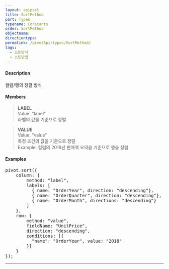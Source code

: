 ```yaml
---
layout: apipost
title: SortMethod
part: Types
typename: Constants
order: SortMethod
objectname: 
directiontype: 
permalink: /pivotApi/types/SortMethod/
tags:
  - 소트방식
  - 소트방법
---
```


#### Description
컬럼/행의 정렬 방식

#### Members

> **LABEL**   
> Value: "label"  
> 라벨의 값을 기준으로 정렬   

> **VALUE**  
> Value: "value"   
> 특정 조건의 값을 기준으로 정렬  
> Example: 컬럼의 2018년 판매액 요약을 기준으로 행을 정렬

#### Examples   

<pre class="prettyprint">
pivot.sort({
  	column: {
      	method: "label",
      	labels: [  
          { name: "OrderYear", direction: "descending"},
          { name: "OrderQuarter", direction: "descending"},
          { name: "OrderMonth", directions: "descending"}
     	]
  	},
  	row: {
        method: "value",
        fieldName: "UnitPrice", 
        direction: "descending",
        conditions: [{
          "name": "OrderYear", value: "2018"
        }]
  	}
});
</pre>

---

